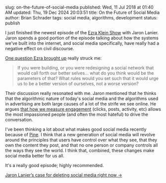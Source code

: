 slug: on-the-future-of-social-media
published: Wed, 11 Jul 2018 at 01:40 AM
updated: Thu, 19 Dec 2024 20:03:51 
title: On the Future of Social Media
author: Brian Schrader
tags: social media, algorithms, development
status: publish

I just finished the newest episode of the [Ezra Klein Show][ezra] with Jaron Lanier. Jaron spends a good portion of the episode talking about how the systems we've built into the internet, and social media specifically, have really had a negative effect on civil discourse.

[One question Ezra brought up][1] really struck me:

> If you were building, or you were redesigning a social network that would call forth our better selves... what do you think would be the parameters of that? What rules would you set such that it would urge us to be a better version of ourselves, not a worse version?

Their discussion really resonated with me. Jaron mentioned that he thinks that the algorithmic nature of today's social media and the algorithms used in advertising are both large causes of a lot of the strife we see online. He argues [that how we measure engagement][2] (clicks, posts, activity, etc) allows  the most impassioned people (and often the most hateful) to drive the conversation.

I've been thinking a lot about what makes good social media recently because of [Pine][pine]. I think that a new generation of social media will revolve around the principles that users have control over what they see, that they own the content they post, and that no one person or company controls all the ways they see the world. I think that, combined, these changes make social media better for us all.

It's a really good episode; highly recommended.

[Jaron Lanier’s case for deleting social media right now &#8594;][ep]

[ep]: https://overcast.fm/+F_9G-Gkus
[ezra]: https://www.vox.com/ezra-klein-show-podcast
[1]: https://overcast.fm/+F_9G-Gkus/1:01:37
[2]: https://overcast.fm/+F_9G-Gkus/30:58
[pine]: https://pine.blog
